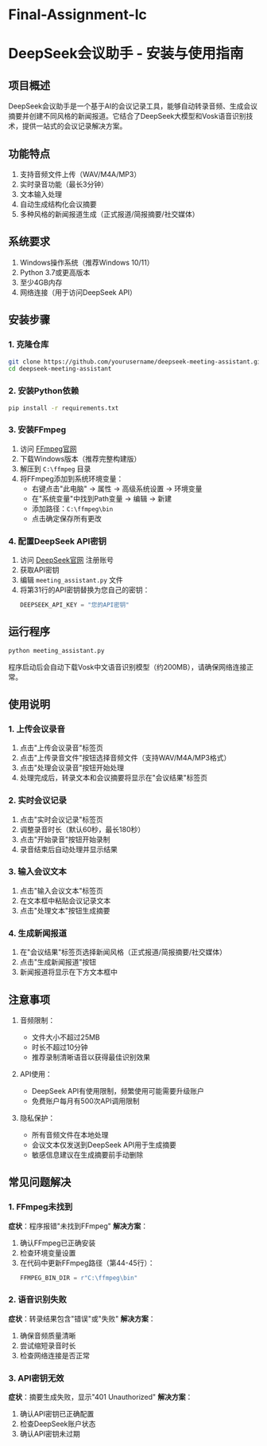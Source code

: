 # Final-Assignment-lc

# DeepSeek会议助手 - 安装与使用指南

## 项目概述
DeepSeek会议助手是一个基于AI的会议记录工具，能够自动转录音频、生成会议摘要并创建不同风格的新闻报道。它结合了DeepSeek大模型和Vosk语音识别技术，提供一站式的会议记录解决方案。

## 功能特点
1. 支持音频文件上传（WAV/M4A/MP3）
2. 实时录音功能（最长3分钟）
3. 文本输入处理
4. 自动生成结构化会议摘要
5. 多种风格的新闻报道生成（正式报道/简报摘要/社交媒体）

## 系统要求
1. Windows操作系统（推荐Windows 10/11）
2. Python 3.7或更高版本
3. 至少4GB内存
4. 网络连接（用于访问DeepSeek API）

## 安装步骤

### 1. 克隆仓库
```bash
git clone https://github.com/yourusername/deepseek-meeting-assistant.git
cd deepseek-meeting-assistant
```

### 2. 安装Python依赖
```bash
pip install -r requirements.txt
```

### 3. 安装FFmpeg
1. 访问 [FFmpeg官网](https://ffmpeg.org/)
2. 下载Windows版本（推荐完整构建版）
3. 解压到 `C:\ffmpeg` 目录
4. 将FFmpeg添加到系统环境变量：
   - 右键点击"此电脑" → 属性 → 高级系统设置 → 环境变量
   - 在"系统变量"中找到Path变量 → 编辑 → 新建
   - 添加路径：`C:\ffmpeg\bin`
   - 点击确定保存所有更改

### 4. 配置DeepSeek API密钥
1. 访问 [DeepSeek官网](https://platform.deepseek.com/) 注册账号
2. 获取API密钥
3. 编辑 `meeting_assistant.py` 文件
4. 将第31行的API密钥替换为您自己的密钥：
   ```python
   DEEPSEEK_API_KEY = "您的API密钥"
   ```

## 运行程序
```bash
python meeting_assistant.py
```

程序启动后会自动下载Vosk中文语音识别模型（约200MB），请确保网络连接正常。

## 使用说明

### 1. 上传会议录音
1. 点击"上传会议录音"标签页
2. 点击"上传录音文件"按钮选择音频文件（支持WAV/M4A/MP3格式）
3. 点击"处理会议录音"按钮开始处理
4. 处理完成后，转录文本和会议摘要将显示在"会议结果"标签页

### 2. 实时会议记录
1. 点击"实时会议记录"标签页
2. 调整录音时长（默认60秒，最长180秒）
3. 点击"开始录音"按钮开始录制
4. 录音结束后自动处理并显示结果

### 3. 输入会议文本
1. 点击"输入会议文本"标签页
2. 在文本框中粘贴会议记录文本
3. 点击"处理文本"按钮生成摘要

### 4. 生成新闻报道
1. 在"会议结果"标签页选择新闻风格（正式报道/简报摘要/社交媒体）
2. 点击"生成新闻报道"按钮
3. 新闻报道将显示在下方文本框中

## 注意事项
1. 音频限制：
   - 文件大小不超过25MB
   - 时长不超过10分钟
   - 推荐录制清晰语音以获得最佳识别效果

2. API使用：
   - DeepSeek API有使用限制，频繁使用可能需要升级账户
   - 免费账户每月有500次API调用限制

3. 隐私保护：
   - 所有音频文件在本地处理
   - 会议文本仅发送到DeepSeek API用于生成摘要
   - 敏感信息建议在生成摘要前手动删除

## 常见问题解决

### 1. FFmpeg未找到
**症状**：程序报错"未找到FFmpeg"
**解决方案**：
1. 确认FFmpeg已正确安装
2. 检查环境变量设置
3. 在代码中更新FFmpeg路径（第44-45行）：
   ```python
   FFMPEG_BIN_DIR = r"C:\ffmpeg\bin"
   ```

### 2. 语音识别失败
**症状**：转录结果包含"错误"或"失败"
**解决方案**：
1. 确保音频质量清晰
2. 尝试缩短录音时长
3. 检查网络连接是否正常

### 3. API密钥无效
**症状**：摘要生成失败，显示"401 Unauthorized"
**解决方案**：
1. 确认API密钥已正确配置
2. 检查DeepSeek账户状态
3. 确认API密钥未过期

